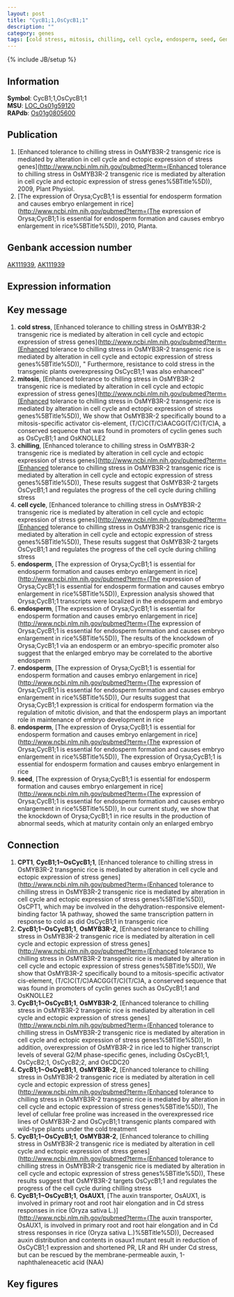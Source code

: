 ```yaml
---
layout: post
title: "CycB1;1,OsCycB1;1"
description: ""
category: genes
tags: [cold stress, mitosis, chilling, cell cycle, endosperm, seed, Gene]
---
```

{% include JB/setup %}

## Information
__Symbol__: CycB1;1,OsCycB1;1  
__MSU__: [LOC_Os01g59120](http://rice.plantbiology.msu.edu/cgi-bin/ORF_infopage.cgi?orf=LOC_Os01g59120)  
__RAPdb__: [Os01g0805600](http://rapdb.dna.affrc.go.jp/viewer/gbrowse_details/irgsp1?name=Os01g0805600)  

## Publication
1. [Enhanced tolerance to chilling stress in OsMYB3R-2 transgenic rice is mediated by alteration in cell cycle and ectopic expression of stress genes](http://www.ncbi.nlm.nih.gov/pubmed?term=(Enhanced tolerance to chilling stress in OsMYB3R-2 transgenic rice is mediated by alteration in cell cycle and ectopic expression of stress genes%5BTitle%5D)), 2009, Plant Physiol.
2. [The expression of Orysa;CycB1;1 is essential for endosperm formation and causes embryo enlargement in rice](http://www.ncbi.nlm.nih.gov/pubmed?term=(The expression of Orysa;CycB1;1 is essential for endosperm formation and causes embryo enlargement in rice%5BTitle%5D)), 2010, Planta.

## Genbank accession number
[AK111939](http://www.ncbi.nlm.nih.gov/nuccore/AK111939), [AK111939](http://www.ncbi.nlm.nih.gov/nuccore/AK111939)

## Expression information

## Key message
1. __cold stress__, [Enhanced tolerance to chilling stress in OsMYB3R-2 transgenic rice is mediated by alteration in cell cycle and ectopic expression of stress genes](http://www.ncbi.nlm.nih.gov/pubmed?term=(Enhanced tolerance to chilling stress in OsMYB3R-2 transgenic rice is mediated by alteration in cell cycle and ectopic expression of stress genes%5BTitle%5D)), " Furthermore, resistance to cold stress in the transgenic plants overexpressing OsCycB1;1 was also enhanced"
2. __mitosis__, [Enhanced tolerance to chilling stress in OsMYB3R-2 transgenic rice is mediated by alteration in cell cycle and ectopic expression of stress genes](http://www.ncbi.nlm.nih.gov/pubmed?term=(Enhanced tolerance to chilling stress in OsMYB3R-2 transgenic rice is mediated by alteration in cell cycle and ectopic expression of stress genes%5BTitle%5D)),  We show that OsMYB3R-2 specifically bound to a mitosis-specific activator cis-element, (T/C)C(T/C)AACGG(T/C)(T/C)A, a conserved sequence that was found in promoters of cyclin genes such as OsCycB1;1 and OsKNOLLE2
3. __chilling__, [Enhanced tolerance to chilling stress in OsMYB3R-2 transgenic rice is mediated by alteration in cell cycle and ectopic expression of stress genes](http://www.ncbi.nlm.nih.gov/pubmed?term=(Enhanced tolerance to chilling stress in OsMYB3R-2 transgenic rice is mediated by alteration in cell cycle and ectopic expression of stress genes%5BTitle%5D)),  These results suggest that OsMYB3R-2 targets OsCycB1;1 and regulates the progress of the cell cycle during chilling stress
4. __cell cycle__, [Enhanced tolerance to chilling stress in OsMYB3R-2 transgenic rice is mediated by alteration in cell cycle and ectopic expression of stress genes](http://www.ncbi.nlm.nih.gov/pubmed?term=(Enhanced tolerance to chilling stress in OsMYB3R-2 transgenic rice is mediated by alteration in cell cycle and ectopic expression of stress genes%5BTitle%5D)),  These results suggest that OsMYB3R-2 targets OsCycB1;1 and regulates the progress of the cell cycle during chilling stress
5. __endosperm__, [The expression of Orysa;CycB1;1 is essential for endosperm formation and causes embryo enlargement in rice](http://www.ncbi.nlm.nih.gov/pubmed?term=(The expression of Orysa;CycB1;1 is essential for endosperm formation and causes embryo enlargement in rice%5BTitle%5D)),  Expression analysis showed that Orysa;CycB1;1 transcripts were localized in the endosperm and embryo
6. __endosperm__, [The expression of Orysa;CycB1;1 is essential for endosperm formation and causes embryo enlargement in rice](http://www.ncbi.nlm.nih.gov/pubmed?term=(The expression of Orysa;CycB1;1 is essential for endosperm formation and causes embryo enlargement in rice%5BTitle%5D)),  The results of the knockdown of Orysa;CycB1;1 via an endosperm or an embryo-specific promoter also suggest that the enlarged embryo may be correlated to the abortive endosperm
7. __endosperm__, [The expression of Orysa;CycB1;1 is essential for endosperm formation and causes embryo enlargement in rice](http://www.ncbi.nlm.nih.gov/pubmed?term=(The expression of Orysa;CycB1;1 is essential for endosperm formation and causes embryo enlargement in rice%5BTitle%5D)),  Our results suggest that Orysa;CycB1;1 expression is critical for endosperm formation via the regulation of mitotic division, and that the endosperm plays an important role in maintenance of embryo development in rice
8. __endosperm__, [The expression of Orysa;CycB1;1 is essential for endosperm formation and causes embryo enlargement in rice](http://www.ncbi.nlm.nih.gov/pubmed?term=(The expression of Orysa;CycB1;1 is essential for endosperm formation and causes embryo enlargement in rice%5BTitle%5D)), The expression of Orysa;CycB1;1 is essential for endosperm formation and causes embryo enlargement in rice
9. __seed__, [The expression of Orysa;CycB1;1 is essential for endosperm formation and causes embryo enlargement in rice](http://www.ncbi.nlm.nih.gov/pubmed?term=(The expression of Orysa;CycB1;1 is essential for endosperm formation and causes embryo enlargement in rice%5BTitle%5D)),  In our current study, we show that the knockdown of Orysa;CycB1;1 in rice results in the production of abnormal seeds, which at maturity contain only an enlarged embryo

## Connection
1. __CPT1__, __CycB1;1~OsCycB1;1__, [Enhanced tolerance to chilling stress in OsMYB3R-2 transgenic rice is mediated by alteration in cell cycle and ectopic expression of stress genes](http://www.ncbi.nlm.nih.gov/pubmed?term=(Enhanced tolerance to chilling stress in OsMYB3R-2 transgenic rice is mediated by alteration in cell cycle and ectopic expression of stress genes%5BTitle%5D)),  OsCPT1, which may be involved in the dehydration-responsive element-binding factor 1A pathway, showed the same transcription pattern in response to cold as did OsCycB1;1 in transgenic rice
2. __CycB1;1~OsCycB1;1__, __OsMYB3R-2__, [Enhanced tolerance to chilling stress in OsMYB3R-2 transgenic rice is mediated by alteration in cell cycle and ectopic expression of stress genes](http://www.ncbi.nlm.nih.gov/pubmed?term=(Enhanced tolerance to chilling stress in OsMYB3R-2 transgenic rice is mediated by alteration in cell cycle and ectopic expression of stress genes%5BTitle%5D)),  We show that OsMYB3R-2 specifically bound to a mitosis-specific activator cis-element, (T/C)C(T/C)AACGG(T/C)(T/C)A, a conserved sequence that was found in promoters of cyclin genes such as OsCycB1;1 and OsKNOLLE2
3. __CycB1;1~OsCycB1;1__, __OsMYB3R-2__, [Enhanced tolerance to chilling stress in OsMYB3R-2 transgenic rice is mediated by alteration in cell cycle and ectopic expression of stress genes](http://www.ncbi.nlm.nih.gov/pubmed?term=(Enhanced tolerance to chilling stress in OsMYB3R-2 transgenic rice is mediated by alteration in cell cycle and ectopic expression of stress genes%5BTitle%5D)),  In addition, overexpression of OsMYB3R-2 in rice led to higher transcript levels of several G2/M phase-specific genes, including OsCycB1;1, OsCycB2;1, OsCycB2;2, and OsCDC20
4. __CycB1;1~OsCycB1;1__, __OsMYB3R-2__, [Enhanced tolerance to chilling stress in OsMYB3R-2 transgenic rice is mediated by alteration in cell cycle and ectopic expression of stress genes](http://www.ncbi.nlm.nih.gov/pubmed?term=(Enhanced tolerance to chilling stress in OsMYB3R-2 transgenic rice is mediated by alteration in cell cycle and ectopic expression of stress genes%5BTitle%5D)),  The level of cellular free proline was increased in the overexpressed rice lines of OsMYB3R-2 and OsCycB1;1 transgenic plants compared with wild-type plants under the cold treatment
5. __CycB1;1~OsCycB1;1__, __OsMYB3R-2__, [Enhanced tolerance to chilling stress in OsMYB3R-2 transgenic rice is mediated by alteration in cell cycle and ectopic expression of stress genes](http://www.ncbi.nlm.nih.gov/pubmed?term=(Enhanced tolerance to chilling stress in OsMYB3R-2 transgenic rice is mediated by alteration in cell cycle and ectopic expression of stress genes%5BTitle%5D)),  These results suggest that OsMYB3R-2 targets OsCycB1;1 and regulates the progress of the cell cycle during chilling stress
6. __CycB1;1~OsCycB1;1__, __OsAUX1__, [The auxin transporter, OsAUX1, is involved in primary root and root hair elongation and in Cd stress responses in rice (Oryza sativa L.)](http://www.ncbi.nlm.nih.gov/pubmed?term=(The auxin transporter, OsAUX1, is involved in primary root and root hair elongation and in Cd stress responses in rice (Oryza sativa L.)%5BTitle%5D)), Decreased auxin distribution and contents in osaux1 mutant result in reduction of OsCyCB1;1 expression and shortened PR, LR and RH under Cd  stress, but can be rescued by the membrane-permeable auxin, 1-naphthaleneacetic acid (NAA)

## Key figures


